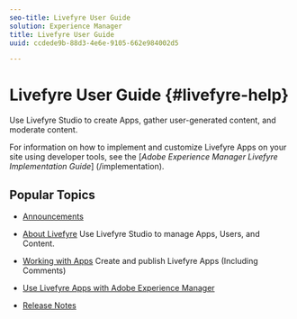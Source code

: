 ```yaml
---
seo-title: Livefyre User Guide
solution: Experience Manager
title: Livefyre User Guide
uuid: ccdede9b-88d3-4e6e-9105-662e984002d5

---
```


# Livefyre User Guide {#livefyre-help}

Use Livefyre Studio to create Apps, gather user-generated content, and moderate content.

For information on how to implement and customize Livefyre Apps on your site using developer tools, see the [*Adobe Experience Manager Livefyre Implementation Guide*] (/implementation).

## Popular Topics

* [Announcements](c-anouncements.md#c_anouncements)

* [About Livefyre](c-product.md#c_product)
  Use Livefyre Studio to manage Apps, Users, and Content.  

* [Working with Apps](c-about-apps/c-about-apps.md#c_about_apps)
  Create and publish Livefyre Apps (Including Comments)

* [Use Livefyre Apps with Adobe Experience Manager](https://docs.adobe.com/content/docs/en/aem/6-4.html)
    
* [Release Notes](c-rn/c-rn.md#c_rn)

